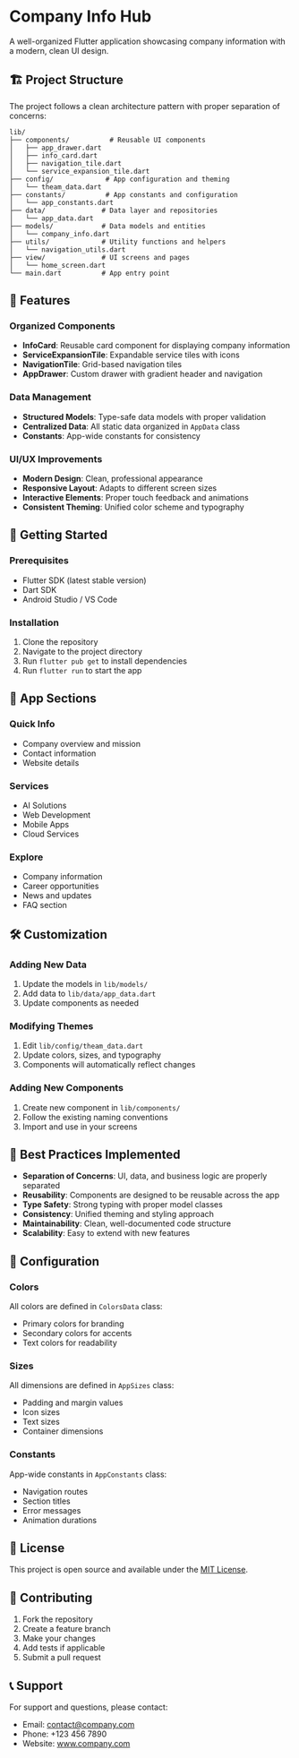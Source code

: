 # Company Info Hub

A well-organized Flutter application showcasing company information with a modern, clean UI design.

## 🏗️ Project Structure

The project follows a clean architecture pattern with proper separation of concerns:

```
lib/
├── components/          # Reusable UI components
│   ├── app_drawer.dart
│   ├── info_card.dart
│   ├── navigation_tile.dart
│   └── service_expansion_tile.dart
├── config/             # App configuration and theming
│   └── theam_data.dart
├── constants/          # App constants and configuration
│   └── app_constants.dart
├── data/              # Data layer and repositories
│   └── app_data.dart
├── models/            # Data models and entities
│   └── company_info.dart
├── utils/             # Utility functions and helpers
│   └── navigation_utils.dart
├── view/              # UI screens and pages
│   └── home_screen.dart
└── main.dart          # App entry point
```

## 🎨 Features

### Organized Components
- **InfoCard**: Reusable card component for displaying company information
- **ServiceExpansionTile**: Expandable service tiles with icons
- **NavigationTile**: Grid-based navigation tiles
- **AppDrawer**: Custom drawer with gradient header and navigation

### Data Management
- **Structured Models**: Type-safe data models with proper validation
- **Centralized Data**: All static data organized in `AppData` class
- **Constants**: App-wide constants for consistency

### UI/UX Improvements
- **Modern Design**: Clean, professional appearance
- **Responsive Layout**: Adapts to different screen sizes
- **Interactive Elements**: Proper touch feedback and animations
- **Consistent Theming**: Unified color scheme and typography

## 🚀 Getting Started

### Prerequisites
- Flutter SDK (latest stable version)
- Dart SDK
- Android Studio / VS Code

### Installation
1. Clone the repository
2. Navigate to the project directory
3. Run `flutter pub get` to install dependencies
4. Run `flutter run` to start the app

## 📱 App Sections

### Quick Info
- Company overview and mission
- Contact information
- Website details

### Services
- AI Solutions
- Web Development
- Mobile Apps
- Cloud Services

### Explore
- Company information
- Career opportunities
- News and updates
- FAQ section

## 🛠️ Customization

### Adding New Data
1. Update the models in `lib/models/`
2. Add data to `lib/data/app_data.dart`
3. Update components as needed

### Modifying Themes
1. Edit `lib/config/theam_data.dart`
2. Update colors, sizes, and typography
3. Components will automatically reflect changes

### Adding New Components
1. Create new component in `lib/components/`
2. Follow the existing naming conventions
3. Import and use in your screens

## 🎯 Best Practices Implemented

- **Separation of Concerns**: UI, data, and business logic are properly separated
- **Reusability**: Components are designed to be reusable across the app
- **Type Safety**: Strong typing with proper model classes
- **Consistency**: Unified theming and styling approach
- **Maintainability**: Clean, well-documented code structure
- **Scalability**: Easy to extend with new features

## 🔧 Configuration

### Colors
All colors are defined in `ColorsData` class:
- Primary colors for branding
- Secondary colors for accents
- Text colors for readability

### Sizes
All dimensions are defined in `AppSizes` class:
- Padding and margin values
- Icon sizes
- Text sizes
- Container dimensions

### Constants
App-wide constants in `AppConstants` class:
- Navigation routes
- Section titles
- Error messages
- Animation durations

## 📄 License

This project is open source and available under the [MIT License](LICENSE).

## 🤝 Contributing

1. Fork the repository
2. Create a feature branch
3. Make your changes
4. Add tests if applicable
5. Submit a pull request

## 📞 Support

For support and questions, please contact:
- Email: contact@company.com
- Phone: +123 456 7890
- Website: www.company.com
